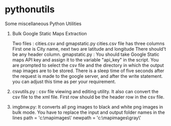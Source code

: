 # pythonutils

Some miscellaneous Python Utilities

1) Bulk Google Static Maps Extraction

   Two files : cities.csv and gmapstatic.py
   cities.csv file has three columns
   First one is City name, next two are latitude and longitude
   There should't be any header column.
   gmapstatic.py : You should take Google Static maps API key 
   and assign it to the variable "api_key" in the script.
   You are prompted to select the csv file and the directory
   in which the output map images are to be stored.
   There is a sleep time of five seconds after the request is made
   to the google server, and after the write statement. you can    adjust this time as per your requirement.
2) csvutils.py : csv file viewing and editing utility.
   It also can convert the csv file to the xml file.
   First row should be the header row in the csv file.
3) imgbnw.py: It converts all png images to black and white png
   images in bulk mode. You have to replace the input and output
   folder names in the lines
   path = 'c:\\mapimages\\'
   newpath = 'c:\\mapimages\\gray\\'
